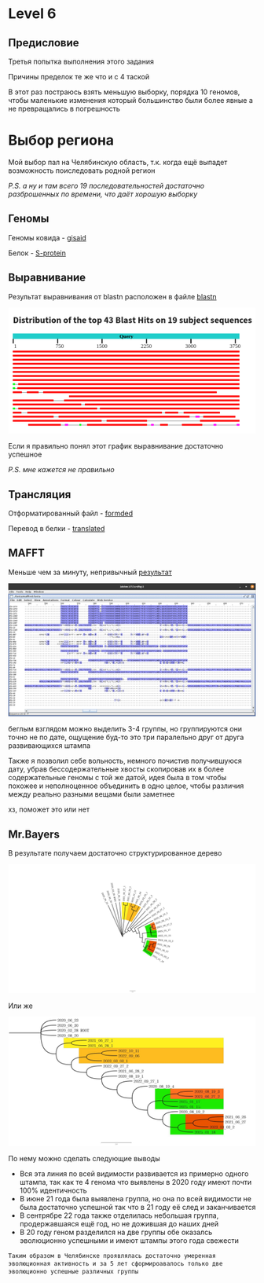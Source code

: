 # Level 6

## Предисловие
Третья попытка выполнения этого задания

Причины пределок те же что и с 4 таской

В этот раз постраюсь взять меньшую выборку, порядка 10 геномов, чтобы маленькие изменения который большинство были более явные а не превращались в погрешность

# Выбор региона
Мой выбор пал на Челябинскую область, т.к. когда ещё выпадет возможность поиследовать родной регион

*P.S. а ну и там всего 19 последовательностей достаточно разброшенных по времени, что даёт хорошую выборку*

## Геномы

Геномы ковида - [gisaid](./fasta/GISAID_chelabysk_Region.fasta)

Белок - [S-protein](./fasta/S-protein.fasta)

## Выравнивание

Результат выравнивания от blastn расположен в файле [blastn](./fasta/blastn.fasta)

![blastn](./src/blastn.png)

Если я правильно понял этот график выравнивание достаточно успешное

*P.S. мне кажется не правильно*


## Трансляция

Отформатированный файл - [formded](./fasta/formed.fasta)

Перевод в белки - [translated](./fasta/translated.fasta)

## MAFFT

Меньше чем за минуту, непривычный [результат](./fasta/maffted.nexus)

![jalview](./src/jalview.png)

беглым взглядом можно выделить 3-4 группы, но группируются они точно не по дате, ощущение буд-то это три паралельно друг от друга развивающихся штампа


Также я позволил себе вольность, немного почистив получившуюся дату, убрав бессодержательные хвосты скопировав их в более содержательные геномы с той же датой, идея была в том чтобы похожее и неполноценное объединить в одно целое, чтобы различия между реально разными вещами были заметнее

хз, поможет это или нет
## Mr.Bayers

В результате получаем достаточно структурированное дерево

![variant 1](./src/tree1.jpg)

Или же

![variant 2](./src/tree2.jpg)

По нему можно сделать следующие выводы

- Вся эта линия по всей видимости развивается из примерно одного штампа, так как те 4 генома что выявлены в 2020 году имеют почти 100% идентичность
- В июне 21 года была выявлена группа, но она по всей видимости не была достаточно успешной так что в 21 году её след и заканчивается
- В сентрябре 22 года также отделилась небольшая группа, продержавшаяся ещё год, но не дожившая до наших дней
- В 20 году геном разделился на две группы обе оказалсь эволюционно успешными и имеют штампы этого года свежести

```
Таким образом в Челябинске проявлялась достаточно умеренная эволюционная активность и за 5 лет сформироавалось только две эволюционно успешные различных группы
```